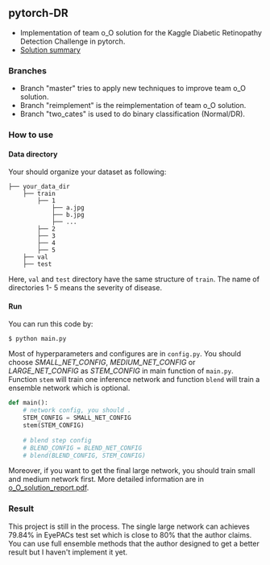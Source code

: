 ## pytorch-DR

- Implementation of team o_O solution for the Kaggle Diabetic Retinopathy Detection Challenge in pytorch.
- [Solution summary](https://www.kaggle.com/c/diabetic-retinopathy-detection/discussion/15617#latest-373487)

### Branches

- Branch "master" tries to apply new techniques to improve team o_O solution.
- Branch "reimplement" is the reimplementation of team o_O solution.
- Branch "two_cates" is used to do binary classification (Normal/DR).

### How to use

#### Data directory

Your should organize your dataset as following:

```
├── your_data_dir
	├── train
		├── 1
			├── a.jpg
			├── b.jpg
			├── ...
		├── 2
		├── 3
		├── 4
		├── 5
	├── val
	├── test
```

Here, `val` and `test` directory have the same structure of  `train`.  The name of directories 1- 5 means the severity of disease. 

#### Run

You can run this code by:

```shell
$ python main.py
```

Most of hyperparameters and configures are in  `config.py`. You should choose *SMALL_NET_CONFIG*, *MEDIUM_NET_CONFIG* or *LARGE_NET_CONFIG* as *STEM_CONFIG* in main function of `main.py`. Function `stem` will train one inference network and function `blend` will train a ensemble network which is optional.

```python
def main():
    # network config, you should .
    STEM_CONFIG = SMALL_NET_CONFIG
    stem(STEM_CONFIG)
    
    # blend step config
    # BLEND_CONFIG = BLEND_NET_CONFIG
    # blend(BLEND_CONFIG, STEM_CONFIG)
```

Moreover, if you want to get the final large network, you should train small and medium network first. More detailed information are in [o_O_solution_report.pdf](https://github.com/YijinHuang/pytorch-DR/blob/reimplement/o_O_solution_report.pdf).

### Result

This project is still in the process. The single large network can achieves 79.84% in EyePACs test set which is close to 80% that the author claims. You can use full ensemble methods that the author designed to get a better result but I haven't implement it yet.